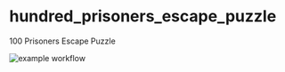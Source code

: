 # hundred_prisoners_escape_puzzle
100 Prisoners Escape Puzzle

![example workflow](https://github.com/vladimirgamalyan/hundred_prisoners_escape_puzzle/actions/workflows/cmake.yml/badge.svg)
